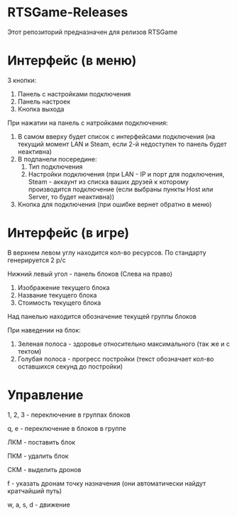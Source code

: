 # RTSGame-Releases
Этот репозиторий предназначен для релизов RTSGame

# Интерфейс (в меню)
3 кнопки:
1) Панель с настройками подключения
2) Панель настроек
3) Кнопка выхода

При нажатии на панель с натройками подключения:
1) В самом вверху будет список с интерфейсами подключения (на текущий момент LAN и Steam, если 2-й недоступен то панель будет неактивна)
2) В подпанели посередине:
     1) Тип подключения
     2) Настройки подключения (при LAN - IP и порт для подключения, Steam - аккаунт из списка ваших друзей к которому производится подключение (если выбраны пункты Host или Server, то будет неактивна))
3) Кнопка для подключения (при ошибке вернет обратно в меню)

# Интерфейс (в игре)
В верхнем левом углу находится кол-во ресурсов. По стандарту генерируется 2 р/с

Нижний левый угол - панель блоков
(Слева на право) 
1) Изображение текущего блока
2) Название текущего блока
3) Стоимость текущего блока

Над панелью находится обозначение текущей группы блоков

При наведении на блок:
1) Зеленая полоса - здоровье относительно максимального (так же и с тектом)
2) Голубая полоса - прогресс постройки (текст обозначает кол-во оставшихся секунд до постройки)

# Управление
1, 2, 3 - переключение в группах блоков

q, e - переключение в блоков в группе

ЛКМ - поставить блок

ПКМ - удалить блок


СКМ - выделить дронов

f - указать дронам точку назначения (они автоматически найдут кратчайший путь)


w, a, s, d - движение
